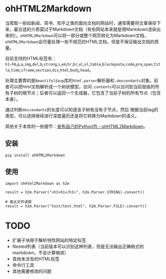 # ohHTML2Markdown

当爬取一些如新闻、简书、知乎之类的面向文档的网站时，通常需要将文章保存下来，最合适的介质莫过于Markdown文档（有些网站本来就是用Markdown渲染出来的）。```ohHTML2Markdown```可以将一部分或整个网页转化为Markdown文档，```ohHTML2Markdown```会尽量处理一些不规范的HTML文档，但是不保证输出文档的质量。

目前支持的HTML标签有：```h1~h6```,```p```,```a```,```img```,```del```,```b```,```strong```,```i```,```em```,```hr```,```br```,```ul```,```ol```,```table```,```blockquote```,```code```,```pre```,```span```,```title```,```time```,```iframe```,```section```,```div```,```html```,```body```,```head```。

处理主要靠的是```BeautifulSoup```库的```html.parser```解析器和```.descendants```对象。前者可以把html文档解析成一个树状模型，访问```.contents```可以访问到当前层级的所有子树的根节点；后者可以返回一个生成器，它包含了当前子树的所有节点（包含本身）。

通过判断```descendants```的长度可以知道该子树有没有子节点，然后 根据当前tag的类型，可以选择继续进行深度遍历还是将它转换为Markdown的语义。

其他关于本库的一些细节：[发布自己的Python包 - ohHTML2Markdown](https://journal.ethanshub.com/post/category/gong-cheng-shi/-python-ohhtme2mardown)。

## 安装

```
pip install ohHTML2Markdown

```

## 使用

```
import ohHtml2Markdown as h2m

result = h2m.Parser("<h1>h1</h1>", h2m.Parser.STRING).convert()

# 或从文件读取
result = h2m.Parser("test/test.html", h2m.Parser.FILE).convert()

```

# TODO

- 扩展子块用于解析特性网站的特定标签
- Nested列表（当前版本可以识别这种列表，但是无法输出正确格式的markdown，不会计算缩进）
- 其他未涉及的HTML标签
- 命令行工具
- 其他需要修改的问题